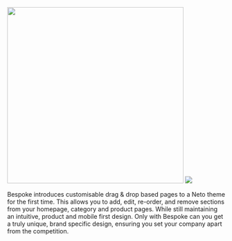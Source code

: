 <img width="407" src="https://bespoketheme.neto.com.au/assets/website_logo.png?1538395590">

<img src="https://assets.netohq.com/cms/themes/bespoke.jpg">

Bespoke introduces customisable drag & drop based pages to a Neto theme for the first time. This allows you to add, edit, re-order, and remove sections from your homepage, category and product pages. While still maintaining an intuitive, product and mobile first design. Only with Bespoke can you get a truly unique, brand specific design, ensuring you set your company apart from the competition.
